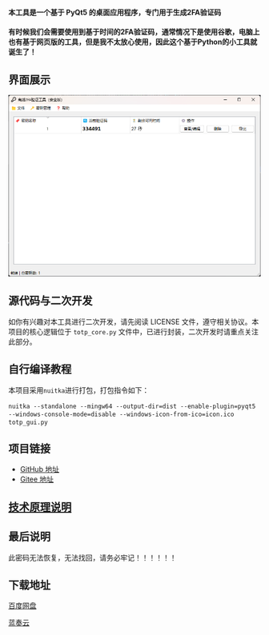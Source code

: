 #### 本工具是一个基于 PyQt5 的桌面应用程序，专门用于生成2FA验证码  
  
#### 有时候我们会需要使用到基于时间的2FA验证码，通常情况下是使用谷歌，电脑上也有基于网页版的工具，但是我不太放心使用，因此这个基于Python的小工具就诞生了！
## 界面展示  

![软件运行界面](image/离线2FA验证工具运行界面.png)  

## 源代码与二次开发  

如你有兴趣对本工具进行二次开发，请先阅读 LICENSE 文件，遵守相关协议。本项目的核心逻辑位于 `totp_core.py` 文件中，已进行封装，二次开发时请重点关注此部分。 

## 自行编译教程

本项目采用`nuitka`进行打包，打包指令如下：

```angular2html
nuitka --standalone --mingw64 --output-dir=dist --enable-plugin=pyqt5 --windows-console-mode=disable --windows-icon-from-ico=icon.ico totp_gui.py 
```

## 项目链接  

- [GitHub 地址](https://github.com/Hellohistory/OpenPrepTools)  
- [Gitee 地址](https://gitee.com/Hellohistory/OpenPrepTools)  

## [技术原理说明](TechnicalPrinciples/TOTP%20算法与实现解析.md)
  
## 最后说明  

此密码无法恢复，无法找回，请务必牢记！！！！！！

## 下载地址

[百度网盘](https://pan.baidu.com/s/1vxFJF0bLLUYDSCT0SYIvnw?pwd=jg25)

[蓝奏云](https://xmy521.lanzn.com/i3OoR2lhw32d)
